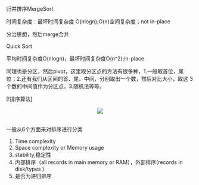 归并排序MergeSort

时间复杂度：最坏时间复杂度 O(nlogn);O(n)空间复杂度；not in-place

分治思想，然后merge合并


Quick Sort

平均时间复杂度O(nlogn)，最坏时间复杂度O(n^2);in-place

同理也是分区，然后pivot，这里取分区点的方法有很多种，1.一般取首位，尾位；2.还有我们从区间的首、尾、中间，分别取出一个数，然后对比大小，取这 3 个数的中间值作为分区点。3.随机法等等。


[!排序算法]<div align="center"><img src="https://static001.geekbang.org/resource/image/1f/fd/1f6ef7e0a5365d6e9d68f0ccc71755fd.jpg" /></div><br>


一般从6个方面来对排序进行分类
  1. Time complexity
  2. Space complexity or Memory usage
  3. stability,稳定性
  4. 内部排序（all records in main memory or RAM），外部排序(records in disk/types )
  5. 是否为递归排序
